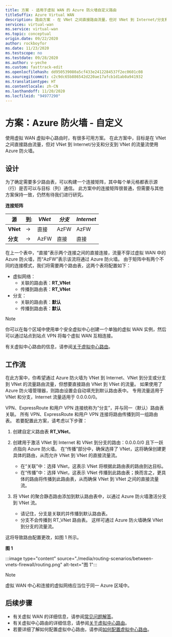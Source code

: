 ```yaml
---
title: 方案 - 适用于虚拟 WAN 的 Azure 防火墙自定义路由
titleSuffix: Azure Virtual WAN
description: 路由方案 - 在 VNet 之间直接路由流量，但对 VNet 到 Internet/分支和分支到 VNet 的流量流使用 Azure 防火墙
services: virtual-wan
ms.service: virtual-wan
ms.topic: conceptual
origin.date: 09/22/2020
author: rockboyfor
ms.date: 11/23/2020
ms.testscope: no
ms.testdate: 09/28/2020
ms.author: v-yeche
ms.custom: fasttrack-edit
ms.openlocfilehash: dd950539080a5cf433e2412284537f2ec0601c08
ms.sourcegitcommit: c2c9dc65b886542d220ae17afcb1d1ab0a941932
ms.translationtype: HT
ms.contentlocale: zh-CN
ms.lasthandoff: 11/20/2020
ms.locfileid: "94977290"
---
```

# <a name="scenario-azure-firewall---custom"></a>方案：Azure 防火墙 - 自定义

使用虚拟 WAN 虚拟中心路由时，有很多可用方案。 在此方案中，目标是在 VNet 之间直接路由流量，但对 VNet 到 Internet/分支和分支到 VNet 的流量流使用 Azure 防火墙。

<a name="design"></a>
## <a name="design"></a>设计

为了确定需要多少路由表，可以构建一个连接矩阵，其中每个单元格都表示源（行）是否可以与目标（列）通信。 此方案中的连接矩阵很普通，但需要与其他方案保持一致，仍然有待我们进行研究。

**连接矩阵**

| 源           | 到:      | *VNet* | *分支* | *Internet* |
|--- |---       |--- |---            |--- |
| **VNet** |   &#8594;|    直接    |     AzFW      |     AzFW     |
| **分支** |   &#8594;|    AzFW      |    直接     |    直接    |

在上一个表中，“直接”表示两个连接之间的直接连接，流量不穿过虚拟 WAN 中的 Azure 防火墙，而“AzFW”表示该流将通过 Azure 防火墙。 由于矩阵中有两个不同的连接模式，我们将需要两个路由表，这两个表将配置如下：

* 虚拟网络：
  * 关联的路由表：**RT_VNet**
  * 传播到路由表：**RT_VNet**
* 分支：
  * 关联的路由表：**默认**
  * 传播到路由表：**默认**

> [!NOTE]
> 你可以在每个区域中使用单个安全虚拟中心创建一个单独的虚拟 WAN 实例，然后可以通过站点到站点 VPN 将每个虚拟 WAN 互相连接。

有关虚拟中心路由的信息，请参阅[关于虚拟中心路由](about-virtual-hub-routing.md)。

## <a name="workflow"></a><a name="workflow"></a>工作流

在此方案中，你希望通过 Azure 防火墙为 VNet 到 Internet、VNet 到分支或分支到 VNet 的流量路由流量，但想要直接路由 VNet 到 VNet 的流量。 如果使用了 Azure 防火墙管理器，则路由设置会自动填充到默认路由表中。 专用流量适用于 VNet 和分支，Internet 流量适用于 0.0.0.0/0。

VPN、ExpressRoute 和用户 VPN 连接统称为“分支”，并与同一（默认）路由表关联。 所有 VPN、ExpressRoute 和用户 VPN 连接将路由传播到同一组路由表。 若要配置此方案，请考虑以下步骤：

1. 创建自定义路由表 **RT_VNet**。
1. 创建用于激活 VNet 到 Internet 和 VNet 到分支的路由：0.0.0.0/0 且下一跃点指向 Azure 防火墙。 在“传播”部分中，确保选择了 VNet，这将确保创建更具体的路由，从而允许 VNet 到 VNet 的直接流量流。

    * 在“关联”中：选择 VNet，这表示 VNet 将根据此路由表的路由到达目标。
    * 在“传播”中：选择 VNet，这表示 VNet 传播到此路由表；换而言之，更具体的路由将传播到此路由表，从而确保 VNet 到 VNet 之间的直接流量流。

1. 将 VNet 的聚合静态路由添加到默认路由表中，以通过 Azure 防火墙激活分支到 VNet 流。

    * 请记住，分支是关联的并传播到默认路由表。
    * 分支不会传播到 RT_VNet 路由表。 这样可通过 Azure 防火墙确保 VNet 到分支的流量流。

这将导致路由配置更改，如图 1 所示。

**图 1**

:::image type="content" source="./media/routing-scenarios/between-vnets-firewall/routing.png" alt-text="图 1":::

> [!NOTE]
> 虚拟 WAN 中心和连接的虚拟网络应当位于同一 Azure 区域中。

## <a name="next-steps"></a>后续步骤

* 有关虚拟 WAN 的详细信息，请参阅[常见问题解答](virtual-wan-faq.md)。
* 有关虚拟中心路由的详细信息，请参阅[关于虚拟中心路由](about-virtual-hub-routing.md)。
* 若要详细了解如何配置虚拟中心路由，请参阅[如何配置虚拟中心路由](how-to-virtual-hub-routing.md)。

<!-- Update_Description: update meta properties, wording update, update link -->